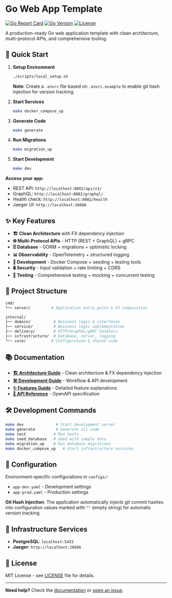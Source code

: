 # Go Web App Template

[![Go Report Card](https://goreportcard.com/badge/github.com/umefy/go-web-app-template)](https://goreportcard.com/report/github.com/umefy/go-web-app-template)
[![Go Version](https://img.shields.io/github/go-mod/go-version/umefy/go-web-app-template)](https://go.dev/)
[![License](https://img.shields.io/github/license/umefy/go-web-app-template)](LICENSE)

A production-ready Go web application template with clean architecture, multi-protocol APIs, and comprehensive tooling.

## 🚀 Quick Start

1. **Setup Environment**

   ```bash
   ./scripts/local_setup.sh
   ```

   **Note**: Create a `.envrc` file based on `.envrc.example` to enable git hash injection for version tracking.

2. **Start Services**

   ```bash
   make docker_compose_up
   ```

3. **Generate Code**

   ```bash
   make generate
   ```

4. **Run Migrations**

   ```bash
   make migration_up
   ```

5. **Start Development**

   ```bash
   make dev
   ```

**Access your app:**

- REST API: `http://localhost:8082/api/v1/`
- GraphQL: `http://localhost:8082/graphql/`
- Health check: `http://localhost:8082/health`
- Jaeger UI: `http://localhost:16686`

## ✨ Key Features

- **🏗️ Clean Architecture** with FX dependency injection
- **🌐 Multi-Protocol APIs** - HTTP (REST + GraphQL) + gRPC
- **🗄️ Database** - GORM + migrations + optimistic locking
- **📊 Observability** - OpenTelemetry + structured logging
- **🐳 Development** - Docker Compose + seeding + testing tools
- **🔒 Security** - Input validation + rate limiting + CORS
- **🧪 Testing** - Comprehensive testing + mocking + concurrent testing

## 📁 Project Structure

```bash
cmd/
└── server/         # Application entry point & FX composition

internal/
├── domain/          # Business logic & interfaces
├── service/         # Business logic implementation
├── delivery/        # HTTP/GraphQL/gRPC handlers
├── infrastructure/  # Database, server, logging
└── core/           # Configuration & shared code
```

## 📚 Documentation

- **[🏗️ Architecture Guide](docs/ARCHITECTURE.md)** - Clean architecture & FX dependency injection
- **[🛠️ Development Guide](docs/DEVELOPMENT.md)** - Workflow & API development
- **[✨ Features Guide](docs/FEATURES.md)** - Detailed feature explanations
- **[📖 API Reference](openapi/docs/api.yaml)** - OpenAPI specification

## 🛠️ Development Commands

```bash
make dev              # Start development server
make generate         # Generate all code
make test            # Run tests
make seed_database   # Seed with sample data
make migration_up    # Run database migrations
make docker_compose_up   # Start infrastructure services
```

## 🔧 Configuration

Environment-specific configurations in `configs/`:

- `app-dev.yaml` - Development settings
- `app-prod.yaml` - Production settings

**Git Hash Injection**: The application automatically injects git commit hashes into configuration values marked with `""` (empty string) for automatic version tracking.

## 🐳 Infrastructure Services

- **PostgreSQL**: `localhost:5433`
- **Jaeger**: `http://localhost:16686`

## 📄 License

MIT License - see [LICENSE](LICENSE) file for details.

---

**Need help?** Check the [documentation](docs/) or [open an issue](https://github.com/umefy/go-web-app-template/issues).
